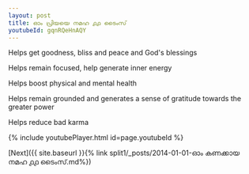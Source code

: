 ```yaml
---
layout: post
title: ഓം പ്രിയയെ നമഹ ൧൧ ടൈംസ്
youtubeId: gqnRQeHnAQY
---
```

 
 
Helps get goodness, bliss and peace and God's blessings
 
Helps remain focused, help generate inner energy 
 
Helps boost physical and mental health 
 
Helps remain grounded and generates a sense of gratitude towards the greater power 
 
Helps reduce bad karma
 
 
 
 


{% include youtubePlayer.html id=page.youtubeId %}
 
[Next]({{ site.baseurl }}{% link  split1/_posts/2014-01-01-ഓം കണക്കായ നമഹ ൧൧ ടൈംസ്.md%})
 
